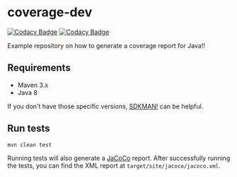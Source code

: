 # coverage-dev

[![Codacy Badge](https://app.codacy.com/project/badge/Grade/2b3f4c14ccda403dbc9d3b704ad3e4e7)](https://app.dev.codacy.org/gh/troubleshoot-codacy/coverage-dev/dashboard)
[![Codacy Badge](https://app.codacy.com/project/badge/Coverage/2b3f4c14ccda403dbc9d3b704ad3e4e7)](https://app.dev.codacy.org/gh/troubleshoot-codacy/coverage-dev/coverage/dashboard)

Example repository on how to generate a coverage report for Java!!

## Requirements

- Maven 3.x
- Java 8

If you don't have those specific versions, [SDKMAN!](https://sdkman.io/install) can be helpful.

## Run tests

```bash
mvn clean test
```

Running tests will also generate a [JaCoCo](https://www.eclemma.org/jacoco/) report. After successfully running the
tests, you can find the XML report at `target/site/jacoco/jacoco.xml`.
